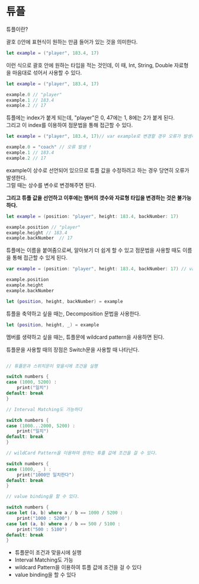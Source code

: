 튜플
===
튜플이란?

괄호 ()안에 표현식이 원하는 만큼 들어가 있는 것을 의미한다. 

```swift
let example = ("player", 183.4, 17)

```
이런 식으로 괄호 안에 원하는 타입을 적는 것인데, 이 때, Int, String, Double 자료형을 마음대로 섞어서 사용할 수 있다.    

```swift
let example = ("player", 183.4, 17)

example.0 // "player"
example.1 // 183.4
example.2 // 17

```
튜플에는 index가 붙게 되는데, "player"은 0, 47에는 1, 8에는 2가 붙게 된다.    
그리고 이 index를 이용하여 점문법을 통해 접근할 수 있다. 

```swift
let example = ("player", 183.4, 17)// var example로 변경할 경우 오류가 발생하지 않게 됨.

example.0 = "coach" // 오류 발생 ! 
example.1 // 183.4
example.2 // 17

```
example이 상수로 선언되어 있으므로 튜플 값을 수정하려고 하는 경우 당연히 오류가 발생한다.     
그럴 때는 상수를 변수로 변경해주면 된다.     

**그리고 튜플 값을 선언하고 이후에는 멤버의 갯수와 자료형 타입을 변경하는 것은 불가능하다.**

```swift
let example = (position: "player", height: 183.4, backNumber: 17)

example.position // "player"
example.height // 183.4
example.backNumber  // 17

```
튜플에는 이름을 붙여줌으로써, 알아보기 더 쉽게 할 수 있고 점문법을 사용할 때도 이름을 통해 접근할 수 있게 된다. 

```swift
var example = (position: "player", height: 183.4, backNumber: 17) // var example로 변경할 경우 오류가 발생하지 않게 됨.

example.position
example.height
example.backNumber

let (position, height, backNumber) = example
```
튜플을 축약하고 싶을 때는, Decomposition 문법을 사용한다. 

```swift
let (position, height, _) = example
```
멤버를 생략하고 싶을 때는, 튜플문에 wildcard pattern을 사용하면 된다.

튜플문을 사용할 때의 장점은 Switch문을 사용할 때 나타난다. 

```swift 

// 튜플문과 스위치문이 맞을시에 조건을 실행

switch numbers {
case (1000, 5200) :
    print("일치")
default: break
}

// Interval Matching도 가능하다

switch numbers {
case (1000...2000, 5200) :
    print("일치")
default: break
}

// wildCard Pattern을 이용하여 원하는 튜플 값에 조건을 걸 수 있다.

switch numbers {
case (1000, _ ) :
    print("1000만 일치한다")
default: break
}

// value binding을 할 수 있다. 

switch numbers {
case let (a, b) where a / b == 1000 / 5200 :
    print("1000 : 5200")
case let (a, b) where a / b == 500 / 5100 :
    print("500 : 5100")
default: break
}

```
- 튜플문이 조건과 맞을시에 실행
- Interval Matching도 가능
- wildcard Pattern을 이용하여 튜플 값에 조건을 걸 수 있다
- value binding을 할 수 있다




